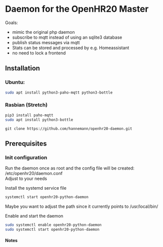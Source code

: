 # Daemon for the OpenHR20 Master

Goals:
* mimic the original php daemon
* subscribe to mqtt instead of using an sqlite3 database
* publish status messages via mqtt
* Stats can be stored and processed by e.g. Homeassistant
* no need to lock a frontend

## Installation
### Ubuntu:
```bash
sudo apt install python3-paho-mqtt python3-bottle
```
### Rasbian (Stretch)
```bash
pip3 install paho-mqtt
sudo apt install python3-bottle
```
```
git clone https://github.com/hannemann/openhr20-daemon.git
```
## Prerequisites
### Init configuration
Run the daemon once as root and the config file will be created: /etc/openhr20/daemon.conf  
Adjust to your needs

Install the systemd service file
```bash
systemctl start openhr20-python-daemon
```
Maybe you want to adjust the path since it currently points to /usr/local/bin/  

Enable and start the daemon
```bash
sudo systemctl enable openhr20-python-daemon
sudo systemctl start openhr20-python-daemon
```

#### Notes
